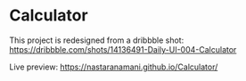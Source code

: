 # Calculator

This project is redesigned from a dribbble shot: https://dribbble.com/shots/14136491-Daily-UI-004-Calculator

Live preview: https://nastaranamani.github.io/Calculator/
